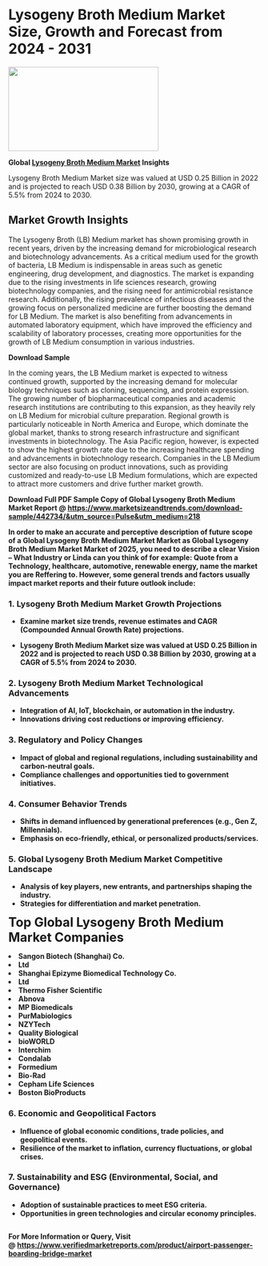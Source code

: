<H1>Lysogeny Broth Medium Market Size, Growth and Forecast from 2024 - 2031</H1><img class="aligncenter size-medium wp-image-584254" src="https://thirdeyenews.in/wp-content/uploads/2024/09/Global-Market-Research-300x168.jpeg" alt="" width="300" height="168" /><p><strong>Global&nbsp;<a href="https://www.marketsizeandtrends.com/download-sample/442734/&amp;utm_source=Pulse&amp;utm_medium=218">Lysogeny Broth Medium Market</a> Insights</strong></p><p>Lysogeny Broth Medium Market size was valued at USD 0.25 Billion in 2022 and is projected to reach USD 0.38 Billion by 2030, growing at a CAGR of 5.5% from 2024 to 2030.</p><p><h2>Market Growth Insights</h2> <p>The Lysogeny Broth (LB) Medium market has shown promising growth in recent years, driven by the increasing demand for microbiological research and biotechnology advancements. As a critical medium used for the growth of bacteria, LB Medium is indispensable in areas such as genetic engineering, drug development, and diagnostics. The market is expanding due to the rising investments in life sciences research, growing biotechnology companies, and the rising need for antimicrobial resistance research. Additionally, the rising prevalence of infectious diseases and the growing focus on personalized medicine are further boosting the demand for LB Medium. The market is also benefiting from advancements in automated laboratory equipment, which have improved the efficiency and scalability of laboratory processes, creating more opportunities for the growth of LB Medium consumption in various industries.</p> <p><strong>Download Sample</strong></p> <p>In the coming years, the LB Medium market is expected to witness continued growth, supported by the increasing demand for molecular biology techniques such as cloning, sequencing, and protein expression. The growing number of biopharmaceutical companies and academic research institutions are contributing to this expansion, as they heavily rely on LB Medium for microbial culture preparation. Regional growth is particularly noticeable in North America and Europe, which dominate the global market, thanks to strong research infrastructure and significant investments in biotechnology. The Asia Pacific region, however, is expected to show the highest growth rate due to the increasing healthcare spending and advancements in biotechnology research. Companies in the LB Medium sector are also focusing on product innovations, such as providing customized and ready-to-use LB Medium formulations, which are expected to attract more customers and drive further market growth.</p> <p><strong></p><p><span class=""><strong>Download Full PDF Sample Copy of Global Lysogeny Broth Medium Market Report</strong> @ <a href="https://www.marketsizeandtrends.com/download-sample/442734/&amp;utm_source=Pulse&amp;utm_medium=218" target="_blank">https://www.marketsizeandtrends.com/download-sample/442734/&amp;utm_source=Pulse&amp;utm_medium=218</a></span></p><p>In order to make an accurate and perceptive description of future scope of a Global&nbsp;Lysogeny Broth Medium Market Market as Global&nbsp;Lysogeny Broth Medium Market Market of 2025, you need to describe a clear Vision &ndash; What Industry or Linda can you think of for example: Quote from a Technology, healthcare, automotive, renewable energy, name the market you are Reffering to. However, some general trends and factors usually impact market reports and their future outlook include:</p><h3>1.&nbsp;<strong>Lysogeny Broth Medium Market Growth Projections</strong></h3><ul><li>Examine market size trends, revenue estimates and CAGR (Compounded Annual Growth Rate) projections.</li><li><p>Lysogeny Broth Medium Market size was valued at USD 0.25 Billion in 2022 and is projected to reach USD 0.38 Billion by 2030, growing at a CAGR of 5.5% from 2024 to 2030.</p></li></ul><h3>2.&nbsp;<strong>Lysogeny Broth Medium Market Technological Advancements</strong></h3><ul><li>Integration of AI, IoT, blockchain, or automation in the industry.</li><li>Innovations driving cost reductions or improving efficiency.</li></ul><h3>3.&nbsp;<strong>Regulatory and Policy Changes</strong></h3><ul><li>Impact of global and regional regulations, including sustainability and carbon-neutral goals.</li><li>Compliance challenges and opportunities tied to government initiatives.</li></ul><h3>4.&nbsp;<strong>Consumer Behavior Trends</strong></h3><ul><li>Shifts in demand influenced by generational preferences (e.g., Gen Z, Millennials).</li><li>Emphasis on eco-friendly, ethical, or personalized products/services.</li></ul><h3>5.&nbsp;<strong>Global Lysogeny Broth Medium Market Competitive Landscape</strong></h3><ul><li>Analysis of key players, new entrants, and partnerships shaping the industry.</li><li>Strategies for differentiation and market penetration.</li></ul><p data-pm-slice="1 1 []"><span style="color: inherit; font-family: inherit; font-size: 25px;">Top Global Lysogeny Broth Medium Market Companies</span></p><div class="" data-test-id=""><p><li>Sangon Biotech (Shanghai) Co.</li><li> Ltd</li><li> Shanghai Epizyme Biomedical Technology Co.</li><li> Ltd</li><li> Thermo Fisher Scientific</li><li> Abnova</li><li> MP Biomedicals</li><li> PurMabiologics</li><li> NZYTech</li><li> Quality Biological</li><li> bioWORLD</li><li> Interchim</li><li> Condalab</li><li> Formedium</li><li> Bio-Rad</li><li> Cepham Life Sciences</li><li> Boston BioProducts</li></p></div><h3>6.&nbsp;<strong>Economic and Geopolitical Factors</strong></h3><ul><li>Influence of global economic conditions, trade policies, and geopolitical events.</li><li>Resilience of the market to inflation, currency fluctuations, or global crises.</li></ul><h3>7.&nbsp;<strong>Sustainability and ESG (Environmental, Social, and Governance)</strong></h3><ul><li>Adoption of sustainable practices to meet ESG criteria.</li><li>Opportunities in green technologies and circular economy principles.</li></ul><h2><strong style="font-size: 14px;">For More Information or Query, Visit @&nbsp;</strong><a style="background-color: #ffffff; font-size: 14px;" href="https://www.marketsizeandtrends.com/report/lysogeny-broth-medium-market/" target="_blank">https://www.verifiedmarketreports.com/product/airport-passenger-boarding-bridge-market</a></h2>
